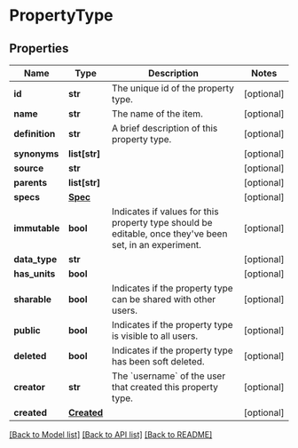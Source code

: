 # PropertyType

## Properties
Name | Type | Description | Notes
------------ | ------------- | ------------- | -------------
**id** | **str** | The unique id of the property type. | [optional] 
**name** | **str** | The name of the item. | [optional] 
**definition** | **str** | A brief description of this property type. | [optional] 
**synonyms** | **list[str]** |  | [optional] 
**source** | **str** |  | [optional] 
**parents** | **list[str]** |  | [optional] 
**specs** | [**Spec**](Spec.md) |  | [optional] 
**immutable** | **bool** | Indicates if values for this property type should be editable, once they&#x27;ve been set, in an experiment. | [optional] 
**data_type** | **str** |  | [optional] 
**has_units** | **bool** |  | [optional] 
**sharable** | **bool** | Indicates if the property type can be shared with other users. | [optional] 
**public** | **bool** | Indicates if the property type is visible to all users. | [optional] 
**deleted** | **bool** | Indicates if the property type has been soft deleted. | [optional] 
**creator** | **str** | The &#x60;username&#x60; of the user that created this property type. | [optional] 
**created** | [**Created**](Created.md) |  | [optional] 

[[Back to Model list]](../README.md#documentation-for-models) [[Back to API list]](../README.md#documentation-for-api-endpoints) [[Back to README]](../README.md)


